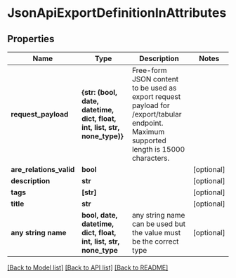 # JsonApiExportDefinitionInAttributes


## Properties
Name | Type | Description | Notes
------------ | ------------- | ------------- | -------------
**request_payload** | **{str: (bool, date, datetime, dict, float, int, list, str, none_type)}** | Free-form JSON content to be used as export request payload for /export/tabular endpoint. Maximum supported length is 15000 characters. | 
**are_relations_valid** | **bool** |  | [optional] 
**description** | **str** |  | [optional] 
**tags** | **[str]** |  | [optional] 
**title** | **str** |  | [optional] 
**any string name** | **bool, date, datetime, dict, float, int, list, str, none_type** | any string name can be used but the value must be the correct type | [optional]

[[Back to Model list]](../README.md#documentation-for-models) [[Back to API list]](../README.md#documentation-for-api-endpoints) [[Back to README]](../README.md)


